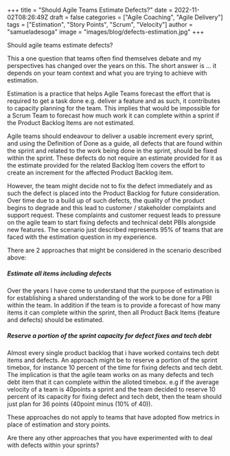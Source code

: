 +++
title = "Should Agile Teams Estimate Defects?"
date = 2022-11-02T08:26:49Z
draft = false
categories = ["Agile Coaching", "Agile Delivery"]
tags = ["Estimation", "Story Points", "Scrum", "Velocity"]
author =  "samueladesoga"
image = "images/blog/defects-estimation.jpg"
+++

Should agile teams estimate defects?

This a one question that  teams often find themselves debate and my perspectives has changed over the years on this. The short answer is ... it depends on your team context and what you are trying to achieve with estimation.

Estimation is a practice that helps Agile Teams forecast the effort that is required to get a task done e.g. deliver a feature and as such, it contributes to capacity planning for the team. This implies that would be impossible for a Scrum Team to forecast how much work it can complete within a sprint if the Product Backlog Items are not estimated.  

Agile teams should endeavour to deliver a usable increment every sprint, and using the Definition of Done as a guide, all defects that are found within the sprint and related to the work being done in the sprint, should be fixed within the sprint. These defects do not require an estimate provided for it as the estimate provided for 
the related Backlog Item covers the effort to create an increment for the affected Product Backlog item.

However, the team might decide not to fix the defect immediately and as such the defect is placed into the Product Backlog for future consideration. Over time due to a build up of such defects, the quality of the product begins to degrade and this lead to customer / stakeholder complaints and support request.
These complaints and customer request leads to pressure on the agile team to start fixing defects and technical debt PBIs alongside new features. The scenario just described represents 95% of teams that are faced with the estimation question in my experience.


There are 2 approaches that might be considered in the scenario described above:

 ##### Estimate all items including defects 
Over the years I have come to understand that the purpose of estimation is for establishing a shared understanding of the work to be done for a PBI within the team.
In addition if the team is to provide a forecast of how many items it can complete within the sprint, then all Product Back Items (feature and defects) should be estimated. 

 ##### Reserve a portion of the sprint capacity for defect fixes and tech debt 
Almost every single product backlog that i have worked contains tech debt items and defects. An  approach might be to reserve a portion of the sprint timebox, for instance 10 percent of the time for fixing defects and tech debt. The implication is that the agile team works on as many defects and tech debt item that it can complete within the alloted timebox.
e.g if the average velocity of a team is 40points a sprint and the team decided to reserve 10 percent of its capacity for fixing defect and tech debt, then the team should 
just plan for 36 points (40point minus (10% of 40)).

These approaches do not apply to teams that have adopted flow metrics in place of estimation and story points. 

Are there any other approaches that you have experimented with to deal with defects within your sprints?
